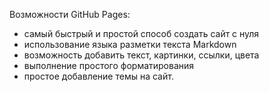 Возможности GitHub Pages:
- самый быстрый и простой способ создать сайт с нуля
- использование языка разметки текста Markdown
- возможность добавить текст, картинки, ссылки, цвета
- выполнение простого форматирования
- простое добавление темы на сайт.
